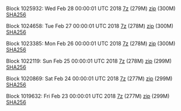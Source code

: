 Block 1025932: Wed Feb 28 00:00:01 UTC 2018 [7z](https://transfer.sh/V8CNy/bootstrap.dat.20180228.7z) (279M) [zip](https://transfer.sh/IqJ6W/bootstrap.dat.20180228.zip) (300M) [SHA256](https://transfer.sh/UpOgt/sha256.txt)

Block 1024658: Tue Feb 27 00:00:01 UTC 2018 [7z](https://transfer.sh/UJ1Ma/bootstrap.dat.20180227.7z) (278M) [zip](https://transfer.sh/wIBzs/bootstrap.dat.20180227.zip) (300M) [SHA256](https://transfer.sh/Ky2Mm/sha256.txt)

Block 1023385: Mon Feb 26 00:00:01 UTC 2018 [7z](https://transfer.sh/ECaeJ/bootstrap.dat.20180226.7z) (278M) [zip](https://transfer.sh/SYyyV/bootstrap.dat.20180226.zip) (300M) [SHA256](https://transfer.sh/Y5rYt/sha256.txt)

Block 1022119: Sun Feb 25 00:00:01 UTC 2018 [7z](https://transfer.sh/eZ0GU/bootstrap.dat.20180225.7z) (278M) [zip](https://transfer.sh/MQ2nx/bootstrap.dat.20180225.zip) (299M) [SHA256](https://transfer.sh/11SXrn/sha256.txt)

Block 1020869: Sat Feb 24 00:00:01 UTC 2018 [7z](https://transfer.sh/rVKI0/bootstrap.dat.20180224.7z) (277M) [zip](https://transfer.sh/xxiiE/bootstrap.dat.20180224.zip) (299M) [SHA256](https://transfer.sh/Q48UH/sha256.txt)

Block 1019632: Fri Feb 23 00:00:01 UTC 2018 [7z](https://transfer.sh/KRrra/bootstrap.dat.20180223.7z) (277M) [zip](https://transfer.sh/1sXim/bootstrap.dat.20180223.zip) (299M) [SHA256](https://transfer.sh/xl84I/sha256.txt)
